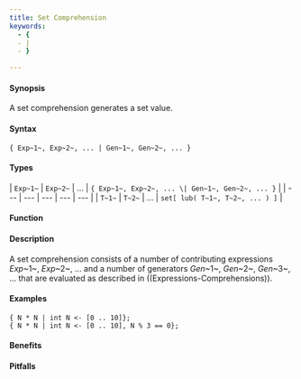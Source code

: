 ```yaml
---
title: Set Comprehension
keywords:
  - {
  - |
  - }

---
```


#### Synopsis

A set comprehension generates a set value.

#### Syntax

`{ Exp~1~, Exp~2~, ... | Gen~1~, Gen~2~, ... }`

#### Types


| `Exp~1~` | `Exp~2~` | ... | `{ Exp~1~, Exp~2~, ... \| Gen~1~, Gen~2~, ... }`  |
| --- | --- | --- | --- | --- |
| `T~1~`   | `T~2~`   | ... | `set[ lub( T~1~, T~2~, ... ) ]`                    |


#### Function

#### Description

A set comprehension consists of a number of contributing expressions _Exp_~1~, _Exp_~2~, ... and a number of
generators _Gen_~1~, _Gen_~2~, _Gen_~3~, ... that are evaluated as described in ((Expressions-Comprehensions)).

#### Examples

```rascal-shell
{ N * N | int N <- [0 .. 10]};
{ N * N | int N <- [0 .. 10], N % 3 == 0};
```

#### Benefits

#### Pitfalls

